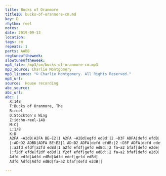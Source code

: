 ```yaml
---
title: Bucks of Oranmore
titleID: bucks-of-oranmore-cm.md
key: D
rhythm: reel
notes:
date: 2019-09-13
location:
tags: cm
repeats: 1
parts: AABB
regtuneoftheweek:
slowtuneoftheweek:
mp3_file: /mp3/cm/bucks-of-oranmore-cm.mp3
mp3_source: Charlie Montgomery
mp3_licence: "© Charlie Montgomery. All Rights Reserved."
mp3_url:
source:  House recording
abc_source:
abc_url:
abc: |
  X:148
  T:Bucks of Oranmore, The
  R:reel
  D:Stockton's Wing
  Z:id:hn-reel-148
  M:C|
  L:1/8
  K:D
  A2FA ~A2dB|A2FA BE~E2|1 A2FA ~A2Bd|egfd edBd:|2 ~D3F ADFA|defd efdB||
  |:AD~D2 ADBD|ADFA BE~E2|1 AD~D2 ADFA|defd efdB:|2 ~D3F ADFA|defd edef||
  |:a2fd efdf|a2fd edBd|1 a2fd efdf|gefd edBd:|2 fa~a2 bfaf|defd e2de||
  |:f2df efde|f2df edBd|1 f2df efdf|gefd edBd:|2 fa~a2 bfaf|defd e2dB||
  Adfd edfd|Adfd edBd|Adfd edef|gefd edBd|
  Adfd Adfd|Adfd edBd|fa~a2 bfaf|defd e2dB||

---
```

